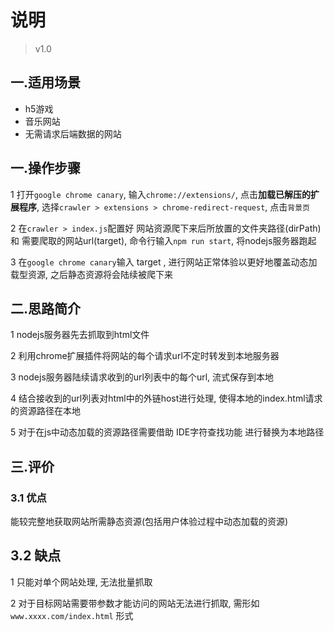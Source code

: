# 说明

> v1.0

## 一.适用场景

+ h5游戏
+ 音乐网站
+ 无需请求后端数据的网站

## 一.操作步骤

1 打开`google chrome canary`, 输入`chrome://extensions/`, 点击**加载已解压的扩展程序**, 选择`crawler > extensions > chrome-redirect-request`, 点击`背景页`

2 在`crawler > index.js`配置好 网站资源爬下来后所放置的文件夹路径(dirPath) 和 需要爬取的网站url(target), 命令行输入`npm run start`, 将nodejs服务器跑起

3 在`google chrome canary`输入 target , 进行网站正常体验以更好地覆盖动态加载型资源, 之后静态资源将会陆续被爬下来

## 二.思路简介

1 nodejs服务器先去抓取到html文件

2 利用chrome扩展插件将网站的每个请求url不定时转发到本地服务器

3 nodejs服务器陆续请求收到的url列表中的每个url, 流式保存到本地

4 结合接收到的url列表对html中的外链host进行处理, 使得本地的index.html请求的资源路径在本地

5 对于在js中动态加载的资源路径需要借助 IDE字符查找功能 进行替换为本地路径

## 三.评价

### 3.1 优点

能较完整地获取网站所需静态资源(包括用户体验过程中动态加载的资源)

## 3.2 缺点

1 只能对单个网站处理, 无法批量抓取

2 对于目标网站需要带参数才能访问的网站无法进行抓取, 需形如 `www.xxxx.com/index.html` 形式
